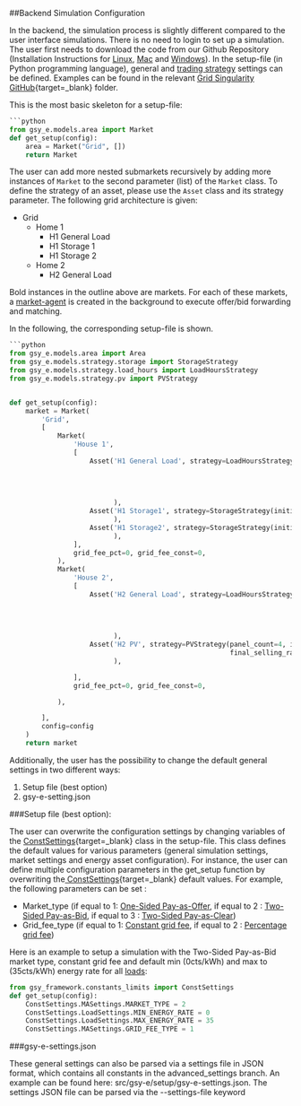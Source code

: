 ##Backend Simulation Configuration

In the backend, the simulation process is slightly different compared to the user interface simulations. There is no need to login to set up a simulation. The user first needs to download the code from our Github Repository (Installation Instructions for [Linux](linux-installation-instructions.md), [Mac](ios-installation-instructions.md) and [Windows](vm-installation-instructions.md)). In the setup-file (in Python programming language), general and [trading strategy](default-trading-strategy.md) settings can be defined. Examples can be found in the relevant [Grid Singularity GitHub](https://github.com/gridsingularity/gsy-e/tree/master/src/gsy_e/setup){target=_blank} folder.

This is the most basic skeleton for a setup-file:

```python
```python
from gsy_e.models.area import Market
def get_setup(config):
    area = Market("Grid", [])
    return Market
```

The user can add more nested submarkets recursively by adding more instances of `Market` to the second parameter (list) of the `Market` class. To define the strategy of an asset, please use the `Asset` class and its strategy parameter. The following grid architecture is given:

*   Grid
    *   Home 1
        *   H1 General Load
        *   H1 Storage 1
        *   H1 Storage 2
    *   Home 2
        *   H2 General Load

Bold instances in the outline above are markets. For each of these markets, a [market-agent](market-agent.md) is created in the background to execute offer/bid forwarding and matching.

In the following, the corresponding setup-file is shown.

```python
```python
from gsy_e.models.area import Area
from gsy_e.models.strategy.storage import StorageStrategy
from gsy_e.models.strategy.load_hours import LoadHoursStrategy
from gsy_e.models.strategy.pv import PVStrategy


def get_setup(config):
    market = Market(
        'Grid',
        [
            Market(
                'House 1',
                [
                    Asset('H1 General Load', strategy=LoadHoursStrategy(avg_power_W=200,
                                                                        hrs_per_day=6,
                                                                        hrs_of_day=list(
                                                                            range(12, 18)),
                                                                        final_buying_rate=35)
                          ),
                    Asset('H1 Storage1', strategy=StorageStrategy(initial_soc=50)
                          ),
                    Asset('H1 Storage2', strategy=StorageStrategy(initial_soc=50)
                          ),
                ],
                grid_fee_pct=0, grid_fee_const=0,
            ),
            Market(
                'House 2',
                [
                    Asset('H2 General Load', strategy=LoadHoursStrategy(avg_power_W=200,
                                                                        hrs_per_day=4,
                                                                        hrs_of_day=list(
                                                                            range(12, 16)),
                                                                        final_buying_rate=35)
                          ),
                    Asset('H2 PV', strategy=PVStrategy(panel_count=4, initial_selling_rate=30,
                                                       final_selling_rate=5)
                          ),

                ],
                grid_fee_pct=0, grid_fee_const=0,

            ),

        ],
        config=config
    )
    return market
```

Additionally, the user has the possibility to change the default general settings in two different ways:

1. Setup file (best option)
2. gsy-e-setting.json

###Setup file (best option):

The user can overwrite the configuration settings by changing variables of the [ConstSettings](https://github.com/gridsingularity/gsy-framework/blob/master/gsy_framework/constants_limits.py){target=_blank} class in the setup-file. This class defines the default values for various parameters (general simulation settings, market settings and energy asset configuration). For instance, the user can define multiple configuration parameters in the get_setup function by overwriting the[ ConstSettings](https://github.com/gridsingularity/gsy-framework/blob/master/gsy_framework/constants_limits.py){target=_blank} default values. For example, the following parameters can be set :

* Market_type (if equal to 1: [One-Sided Pay-as-Offer](one-sided-pay-as-offer.md), if equal to 2 : [Two-Sided Pay-as-Bid](two-sided-pay-as-bid.md), if equal to 3 : [Two-Sided Pay-as-Clear](two-sided-pay-as-clear.md))
* Grid_fee_type (if equal to 1: [Constant grid fee](constant-fees.md), if equal to 2 : [Percentage grid fee](percentage-fees.md))

Here is an example to setup a simulation with the Two-Sided Pay-as-Bid market type, constant grid fee and default min (0cts/kWh) and max to (35cts/kWh) energy rate for all [loads](model-load.md):

```python
from gsy_framework.constants_limits import ConstSettings
def get_setup(config):
    ConstSettings.MASettings.MARKET_TYPE = 2
    ConstSettings.LoadSettings.MIN_ENERGY_RATE = 0
    ConstSettings.LoadSettings.MAX_ENERGY_RATE = 35
    ConstSettings.MASettings.GRID_FEE_TYPE = 1
```

###gsy-e-settings.json

These general settings can also be parsed via a settings file in JSON format, which contains all constants in the advanced_settings branch. An example can be found here: src/gsy-e/setup/gsy-e-settings.json. The settings JSON file can be parsed via the --settings-file keyword
